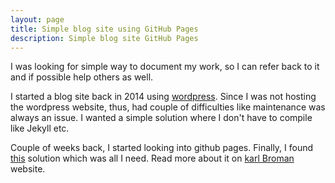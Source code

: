 ```yaml
---
layout: page
title: Simple blog site using GitHub Pages
description: Simple blog site GitHub Pages
---
```


I was looking for simple way to document my work, so I can refer back to it and if possible help others as well.

I started a blog site back in 2014 using [wordpress](https://scriptndebug.wordpress.com/). Since I was not hosting the wordpress website, thus, had couple of difficulties like maintenance was always an issue. I wanted a simple solution where I don't have to compile like Jekyll etc.

Couple of weeks back, I started looking into github pages.  Finally, I found [this](https://kbroman.org/simple_site/pages/independent_site.html) solution which was all I need. Read more about it on [karl Broman](https://kbroman.org) website.
